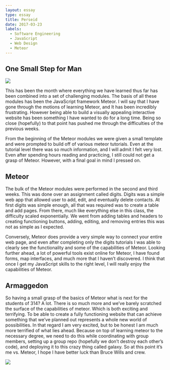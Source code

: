 ```yaml
---
layout: essay
type: essay
title: Perseid
date: 2017-03-23
labels:
  - Software Engineering
  - JavaScript
  - Web Design
  - Meteor
---
```



## One Small Step for Man

<img class = "ui large image" src = "http://i.dailymail.co.uk/i/pix/2012/08/26/article-2193737-14B2A689000005DC-359_964x635.jpg"> 

This has been the month where everything we have learned thus far has been combined into a set of challenging modules. The basis of all these modules has been the JavaScript framework Meteor. I will say that I have gone through the motions of learning Meteor, and It has been incredibly frustrating. However being able to build a visually appealing interactive website has been something I have wanted to do for a long time. Being so close (hopefully) to that point has pushed me through the difficulties of the previous weeks.

From the beginning of the Meteor modules we were given a small template and were prompted to build off of various meteor tutorials. Even at the tutorial level there was so much information, and I will admit I felt very lost. Even after spending hours reading and practicing, I still could not get a grasp of Meteor. However, with a final goal in mind I pressed on. 

## Meteor

The bulk of the Meteor modules were performed in the second and third weeks. This was done over an assignment called digits. Digits was a simple web app that allowed user to add, edit, and eventually delete contacts. At first digits was simple enough, all that was required was to create a table and add pages. From there, much like everything else in this class, the difficulty scaled exponentially. We went from adding tables and headers to creating functioning buttons, adding, editing, and removing entries this was not as simple as I expected.

Conversely, Meteor does provide a very simple way to connect your entire web page, and even after completing only the digits tutorials I was able to clearly see the functionality and some of the capabilities of Meteor. Looking further ahead, a lot of powerful tools exist online for Meteor, I have found forms, map interfaces, and much more that I haven’t discovered. I think that once I get my JavaScript skills to the right level, I will really enjoy the capabilities of Meteor. 

## Armaggedon

So having a small grasp of the basics of Meteor what is next for the students of 314? A lot. There is so much more and we’ve barely scratched the surface of the capabilities of meteor.  Which is both exciting and terrifying. To be able to create a fully functioning website that can achieve something that we’ve planned out represents a whole new world of possibilities. In that regard I am very excited, but to be honest I am much more terrified of what lies ahead. Because on top of learning meteor to the necessary degree, we need to do this while coordinating with group members, setting up a group repo (hopefully we don’t destroy each other’s code), and deploying it to this crazy thing called galaxy. So at this point it’s me vs. Meteor, I hope I have better luck than Bruce Wills and crew.

<img src = "http://mytoba.ca/content/uploads/2016/02/crop_620x350_20160208_331PM.jpg" class = "ui large left floated image">
